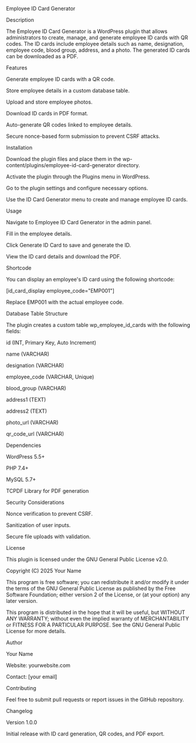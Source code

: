 Employee ID Card Generator

Description

The Employee ID Card Generator is a WordPress plugin that allows administrators to create, manage, and generate employee ID cards with QR codes. The ID cards include employee details such as name, designation, employee code, blood group, address, and a photo. The generated ID cards can be downloaded as a PDF.

Features

Generate employee ID cards with a QR code.

Store employee details in a custom database table.

Upload and store employee photos.

Download ID cards in PDF format.

Auto-generate QR codes linked to employee details.

Secure nonce-based form submission to prevent CSRF attacks.

Installation

Download the plugin files and place them in the wp-content/plugins/employee-id-card-generator directory.

Activate the plugin through the Plugins menu in WordPress.

Go to the plugin settings and configure necessary options.

Use the ID Card Generator menu to create and manage employee ID cards.

Usage

Navigate to Employee ID Card Generator in the admin panel.

Fill in the employee details.

Click Generate ID Card to save and generate the ID.

View the ID card details and download the PDF.

Shortcode

You can display an employee's ID card using the following shortcode:

[id_card_display employee_code="EMP001"]

Replace EMP001 with the actual employee code.

Database Table Structure

The plugin creates a custom table wp_employee_id_cards with the following fields:

id (INT, Primary Key, Auto Increment)

name (VARCHAR)

designation (VARCHAR)

employee_code (VARCHAR, Unique)

blood_group (VARCHAR)

address1 (TEXT)

address2 (TEXT)

photo_url (VARCHAR)

qr_code_url (VARCHAR)

Dependencies

WordPress 5.5+

PHP 7.4+

MySQL 5.7+

TCPDF Library for PDF generation

Security Considerations

Nonce verification to prevent CSRF.

Sanitization of user inputs.

Secure file uploads with validation.

License

This plugin is licensed under the GNU General Public License v2.0.

Copyright (C) 2025 Your Name

This program is free software; you can redistribute it and/or modify
it under the terms of the GNU General Public License as published by
the Free Software Foundation; either version 2 of the License, or
(at your option) any later version.

This program is distributed in the hope that it will be useful,
but WITHOUT ANY WARRANTY; without even the implied warranty of
MERCHANTABILITY or FITNESS FOR A PARTICULAR PURPOSE. See the
GNU General Public License for more details.

Author

Your Name

Website: yourwebsite.com

Contact: [your email]

Contributing

Feel free to submit pull requests or report issues in the GitHub repository.

Changelog

Version 1.0.0

Initial release with ID card generation, QR codes, and PDF export.